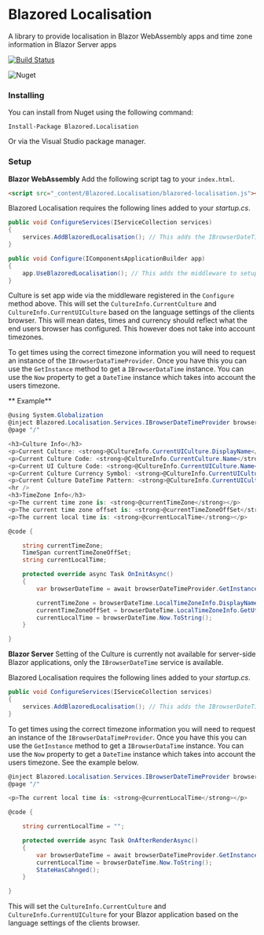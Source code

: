 # Blazored Localisation
A library to provide localisation in Blazor WebAssembly apps and time zone information in Blazor Server apps

[![Build Status](https://dev.azure.com/blazored/Localisation/_apis/build/status/Blazored.Localisation?branchName=master)](https://dev.azure.com/blazored/Localisation/_build/latest?definitionId=2&branchName=master)

![Nuget](https://img.shields.io/nuget/v/blazored.localisation.svg)

### Installing

You can install from Nuget using the following command:

`Install-Package Blazored.Localisation`

Or via the Visual Studio package manager.

### Setup

**Blazor WebAssembly**
Add the following script tag to your `index.html`.

```html
<script src="_content/Blazored.Localisation/blazored-localisation.js"></script>
```

Blazored Localisation requires the following lines added to your _startup.cs_. 

```csharp
public void ConfigureServices(IServiceCollection services)
{
    services.AddBlazoredLocalisation(); // This adds the IBrowserDateTimeProvider to the DI container
}

public void Configure(IComponentsApplicationBuilder app)
{
    app.UseBlazoredLocalisation(); // This adds the middleware to setup the correct Culture Info based on the users browser.
}
```

Culture is set app wide via the middleware registered in the `Configure` method above. This will set the `CultureInfo.CurrentCulture` and `CultureInfo.CurrentUICulture` based on the language settings of the clients browser. This will mean dates, times and currency should reflect what the end users browser has configured. This however does not take into account timezones. 

To get times using the correct timezone information you will need to request an instance of the `IBrowserDataTimeProvider`. Once you have this you can use the `GetInstance` method to get a `IBrowserDataTime` instance. You can use the `Now` property to get a `DateTime` instance which takes into account the users timezone. 

**
Example**

```csharp
@using System.Globalization
@inject Blazored.Localisation.Services.IBrowserDateTimeProvider browserDateTimeProvider
@page "/"

<h3>Culture Info</h3>
<p>Current Culture: <strong>@CultureInfo.CurrentUICulture.DisplayName</strong></p>
<p>Current Culture Code: <strong>@CultureInfo.CurrentCulture.Name</strong></p>
<p>Current UI Culture Code: <strong>@CultureInfo.CurrentUICulture.Name</strong></p>
<p>Current Culture Currency Symbol: <strong>@CultureInfo.CurrentUICulture.NumberFormat.CurrencySymbol</strong></p>
<p>Current Culture DateTime Pattern: <strong>@CultureInfo.CurrentUICulture.DateTimeFormat.FullDateTimePattern</strong></p>
<hr />
<h3>TimeZone Info</h3>
<p>The current time zone is: <strong>@currentTimeZone</strong></p>
<p>The current time zone offset is: <strong>@currentTimeZoneOffSet</strong></p>
<p>The current local time is: <strong>@currentLocalTime</strong></p>

@code {

    string currentTimeZone;
    TimeSpan currentTimeZoneOffSet;
    string currentLocalTime;

    protected override async Task OnInitAsync()
    {
        var browserDateTime = await browserDateTimeProvider.GetInstance();

        currentTimeZone = browserDateTime.LocalTimeZoneInfo.DisplayName;
        currentTimeZoneOffSet = browserDateTime.LocalTimeZoneInfo.GetUtcOffset(DateTime.Now);
        currentLocalTime = browserDateTime.Now.ToString();
    }

}
```

**Blazor Server**
Setting of the Culture is currently not available for server-side Blazor applications, only the `IBrowserDateTime` service is available.

Blazored Localisation requires the following lines added to your _startup.cs_.

```csharp
public void ConfigureServices(IServiceCollection services)
{
    services.AddBlazoredLocalisation(); // This adds the IBrowserDateTimeProvider to the DI container
}
```

To get times using the correct timezone information you will need to request an instance of the `IBrowserDataTimeProvider`. Once you have this you can use the `GetInstance` method to get a `IBrowserDataTime` instance. You can use the `Now` property to get a `DateTime` instance which takes into account the users timezone. See the example below.

```csharp
@inject Blazored.Localisation.Services.IBrowserDateTimeProvider browserDateTimeProvider
@page "/"

<p>The current local time is: <strong>@currentLocalTime</strong></p>

@code {

    string currentLocalTime = "";

    protected override async Task OnAfterRenderAsync()
    {
        var browserDateTime = await browserDateTimeProvider.GetInstance();
        currentLocalTime = browserDateTime.Now.ToString();
        StateHasCahnged();
    }

}
``` 

This will set the `CultureInfo.CurrentCulture` and `CultureInfo.CurrentUICulture` for your Blazor application based on the language settings of the clients browser.
